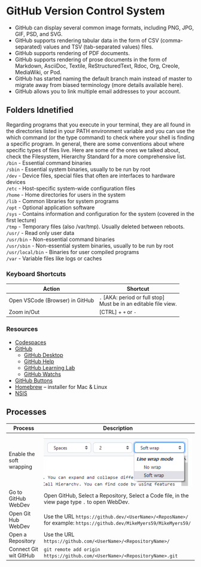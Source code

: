 # GitHub Version Control System

- GitHub can display several common image formats, including PNG, JPG, GIF, PSD, and SVG.
- GitHub supports rendering tabular data in the form of CSV (comma-separated) values and TSV (tab-separated values) files.
- GitHub supports rendering of PDF documents.
- GitHub supports rendering of prose documents in the form of Markdown, AsciiDoc, Textile, ReStructuredText,  Rdoc, Org, Creole, MediaWiki, or Pod.
- GitHub has started naming the default branch main instead of master to migrate away from biased terminology (more details available here).  
- GitHub allows you to link multiple email addresses to your account. 

## Folders Idnetified  
Regarding programs that you execute in your terminal, they are all found in the directories listed in your PATH environment variable and you can use the which command (or the type command) to check where your shell is finding a specific program. In general, there are some conventions about where specific types of files live. Here are some of the ones we talked about, check the Filesystem, Hierarchy Standard for a more comprehensive list.    
    `/bin` - Essential command binaries  
    `/sbin` - Essential system binaries, usually to be run by root  
    `/dev` - Device files, special files that often are interfaces to hardware devices  
    `/etc` - Host-specific system-wide configuration files  
    `/home` - Home directories for users in the system  
    `/lib` - Common libraries for system programs  
    `/opt` - Optional application software  
    `/sys` - Contains information and configuration for the system (covered in the first lecture)  
    `/tmp` - Temporary files (also /var/tmp). Usually deleted between reboots.  
    `/usr/` - Read only user data  
    `/usr/bin` - Non-essential command binaries  
    `/usr/sbin` - Non-essential system binaries, usually to be run by root  
    `/usr/local/bin` - Binaries for user compiled programs  
    `/var` - Variable files like logs or caches  

### Keyboard Shortcuts
| Action | Shortcut | 
| -- | -- |  
| Open VSCode (Browser) in GitHub | `.` \[AKA: period or full stop] <br> Must be in an editable file view. |
| Zoom in/Out | [CTRL] + `+` or `-` |  

### Resources
- [Codespaces](https://github.com/features/codespaces)  
- [GitHub]( https://github.com/) 
  - [GitHub Desktop](https://desktop.github.com/) 
  - [GitHub Help]( https://help.github.com)  
  - [GitHub Learning Lab](https://lab.github.com/)  
  - [GitHub Watchs](https://github.com/watching)  
- [GitHub Buttons](https://ghbtns.com/)
- [Homebrew](https://brew.sh/) – installer for Mac & Linux
- [NSIS](http://nsis.sourceforge.net/Download)

## Processes

| Process | Description |  
| -- | -- |  
| Enable the soft wrapping | ![GitHub Editor Soft Wrap](GitHub%2001.png) |  
| Go to GitHub WebDev | Open GitHub, Select a Repository, Select a Code file, in the view page type `.` to open WebDev. |  
| Open Git Hub WebDev | Use the URL `https://github.dev/<UserName>/<ReposName>/` for example: `https://github.dev/MikeMyers59/MikeMyers59/` |  
| Open a Repository | Use the URL `https://github.com/<UserName>/<RepositoryName>/` |  
| Connect Git wit GitHub | `git remote add origin https://github.com/<UserName>/<RepositoryName>.git` |  

